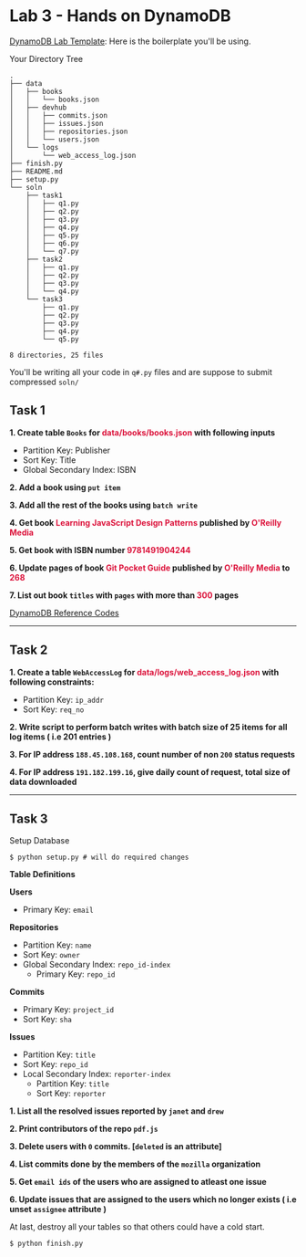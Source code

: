 # Lab 3 - Hands on DynamoDB

[DynamoDB Lab Template](https://github.com/sanket143/DynamoDB-Lab): Here is the boilerplate you'll be using.

Your Directory Tree

```
.
├── data
│   ├── books
│   │   └── books.json
│   ├── devhub
│   │   ├── commits.json
│   │   ├── issues.json
│   │   ├── repositories.json
│   │   └── users.json
│   └── logs
│       └── web_access_log.json
├── finish.py
├── README.md
├── setup.py
└── soln
    ├── task1
    │   ├── q1.py
    │   ├── q2.py
    │   ├── q3.py
    │   ├── q4.py
    │   ├── q5.py
    │   ├── q6.py
    │   └── q7.py
    ├── task2
    │   ├── q1.py
    │   ├── q2.py
    │   ├── q3.py
    │   └── q4.py
    └── task3
        ├── q1.py
        ├── q2.py
        ├── q3.py
        ├── q4.py
        └── q5.py

8 directories, 25 files
```

You'll be writing all your code in `q#.py` files and are suppose to submit compressed `soln/`

<div style="page-break-after: always;"></div>

## Task 1

**1. Create table `Books` for <span style="color: crimson !important">data/books/books.json</span> with following inputs**
  - Partition Key: Publisher
  - Sort Key: Title
  - Global Secondary Index: ISBN

**2. Add a book using `put item`**

**3. Add all the rest of the books using `batch write`**

**4. Get book <span style="color: crimson !important">Learning JavaScript Design Patterns</span> published by <span style="color: crimson !important">O'Reilly Media</span>**

**5. Get book with ISBN number <span style="color: crimson !important">9781491904244</span>**

**6. Update pages of book <span style="color: crimson !important">Git Pocket Guide</span> published by <span style="color: crimson !important">O'Reilly Media</span> to <span style="color: crimson !important">268</span>**

**7. List out book `titles` with `pages` with more than <span style="color: crimson !important">300</span> pages**

[DynamoDB Reference Codes](https://github.com/sanket143/DynamoDB-Lab/wiki/DynamoDB-Reference-Codes)

---

## Task 2

**1. Create a table `WebAccessLog` for <span style="color: crimson">data/logs/web_access_log.json</span> with following constraints:**

- Partition Key: `ip_addr`
- Sort Key: `req_no`


**2. Write script to perform batch writes with batch size of 25 items for all log items ( i.e 201 entries )**

**3. For IP address `188.45.108.168`, count number of non `200` status requests**

**4. For IP address `191.182.199.16`, give daily count of request, total size of data downloaded**

---

<div style="page-break-after: always;"></div>

## Task 3

Setup Database
```shell
$ python setup.py # will do required changes
```

**Table Definitions**

**Users** <br>
- Primary Key: `email`

**Repositories**
- Partition Key: `name`
- Sort Key: `owner`
- Global Secondary Index: `repo_id-index`
  - Primary Key: `repo_id`

**Commits**
- Primary Key: `project_id`
- Sort Key: `sha`

**Issues**
- Partition Key: `title`
- Sort Key: `repo_id`
- Local Secondary Index: `reporter-index`
  - Partition Key: `title`
  - Sort Key: `reporter`

**1. List all the resolved issues reported by `janet` and `drew`**

**2. Print contributors of the repo `pdf.js`**

**3. Delete users with `0` commits. [`deleted` is an attribute]**

**4. List commits done by the members of the `mozilla` organization**

**5. Get `email ids` of the users who are assigned to atleast one issue**

**6. Update issues that are assigned to the users which no longer exists ( i.e unset `assignee` attribute )**

At last, destroy all your tables so that others could have a cold start.

```shell
$ python finish.py
```
